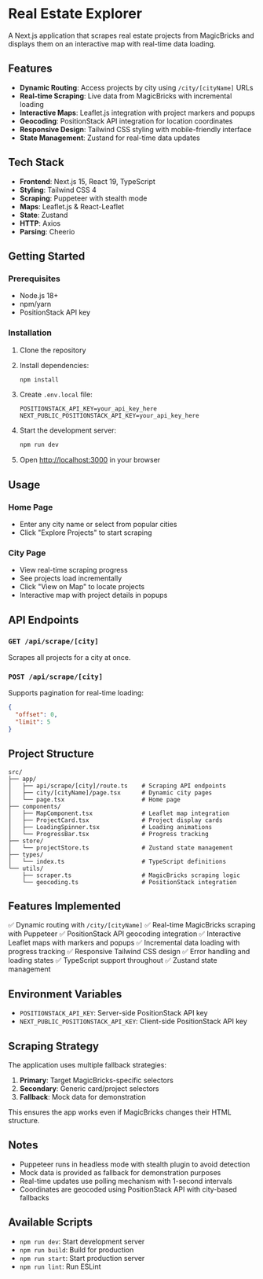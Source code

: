 # Real Estate Explorer

A Next.js application that scrapes real estate projects from MagicBricks and displays them on an interactive map with real-time data loading.

## Features

- **Dynamic Routing**: Access projects by city using `/city/[cityName]` URLs
- **Real-time Scraping**: Live data from MagicBricks with incremental loading
- **Interactive Maps**: Leaflet.js integration with project markers and popups
- **Geocoding**: PositionStack API integration for location coordinates
- **Responsive Design**: Tailwind CSS styling with mobile-friendly interface
- **State Management**: Zustand for real-time data updates

## Tech Stack

- **Frontend**: Next.js 15, React 19, TypeScript
- **Styling**: Tailwind CSS 4
- **Scraping**: Puppeteer with stealth mode
- **Maps**: Leaflet.js & React-Leaflet
- **State**: Zustand
- **HTTP**: Axios
- **Parsing**: Cheerio

## Getting Started

### Prerequisites

- Node.js 18+
- npm/yarn
- PositionStack API key

### Installation

1. Clone the repository
2. Install dependencies:
   ```bash
   npm install
   ```

3. Create `.env.local` file:
   ```env
   POSITIONSTACK_API_KEY=your_api_key_here
   NEXT_PUBLIC_POSITIONSTACK_API_KEY=your_api_key_here
   ```

4. Start the development server:
   ```bash
   npm run dev
   ```

5. Open [http://localhost:3000](http://localhost:3000) in your browser

## Usage

### Home Page
- Enter any city name or select from popular cities
- Click "Explore Projects" to start scraping

### City Page
- View real-time scraping progress
- See projects load incrementally
- Click "View on Map" to locate projects
- Interactive map with project details in popups

## API Endpoints

### `GET /api/scrape/[city]`
Scrapes all projects for a city at once.

### `POST /api/scrape/[city]`
Supports pagination for real-time loading:
```json
{
  "offset": 0,
  "limit": 5
}
```

## Project Structure

```
src/
├── app/
│   ├── api/scrape/[city]/route.ts    # Scraping API endpoints
│   ├── city/[cityName]/page.tsx      # Dynamic city pages
│   └── page.tsx                      # Home page
├── components/
│   ├── MapComponent.tsx              # Leaflet map integration
│   ├── ProjectCard.tsx               # Project display cards
│   ├── LoadingSpinner.tsx            # Loading animations
│   └── ProgressBar.tsx               # Progress tracking
├── store/
│   └── projectStore.ts               # Zustand state management
├── types/
│   └── index.ts                      # TypeScript definitions
└── utils/
    ├── scraper.ts                    # MagicBricks scraping logic
    └── geocoding.ts                  # PositionStack integration
```

## Features Implemented

✅ Dynamic routing with `/city/[cityName]`
✅ Real-time MagicBricks scraping with Puppeteer
✅ PositionStack API geocoding integration
✅ Interactive Leaflet maps with markers and popups
✅ Incremental data loading with progress tracking
✅ Responsive Tailwind CSS design
✅ Error handling and loading states
✅ TypeScript support throughout
✅ Zustand state management

## Environment Variables

- `POSITIONSTACK_API_KEY`: Server-side PositionStack API key
- `NEXT_PUBLIC_POSITIONSTACK_API_KEY`: Client-side PositionStack API key

## Scraping Strategy

The application uses multiple fallback strategies:

1. **Primary**: Target MagicBricks-specific selectors
2. **Secondary**: Generic card/project selectors
3. **Fallback**: Mock data for demonstration

This ensures the app works even if MagicBricks changes their HTML structure.

## Notes

- Puppeteer runs in headless mode with stealth plugin to avoid detection
- Mock data is provided as fallback for demonstration purposes
- Real-time updates use polling mechanism with 1-second intervals
- Coordinates are geocoded using PositionStack API with city-based fallbacks

## Available Scripts

- `npm run dev`: Start development server
- `npm run build`: Build for production
- `npm run start`: Start production server
- `npm run lint`: Run ESLint
